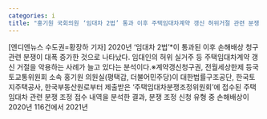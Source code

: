 ```yaml
---
categories: i
title: "홍기원 국회의원 ‘임대차 2법’ 통과 이후 주택임대차계약 갱신 허위거절 관련 분쟁 2배 이상 폭증"
---
```

[엔디엔뉴스 수도권=황장하 기자] 2020년 ‘임대차 2법’*이 통과된 이후 손해배상 청구 관련 분쟁이 대폭 증가한 것으로 나타났다. 임대인의 허위 실거주 등 주택임대차계약 갱신 거절을 악용하는 사례가 늘고 있다는 분석이다.※계약갱신청구권, 전월세상한제 등국토교통위원회 소속 홍기원 의원실(평택갑, 더불어민주당)이 대한법률구조공단, 한국토지주택공사, 한국부동산원로부터 제출받은 ‘주택임대차분쟁조정위원회’에 접수된 주택 임대차 관련 분쟁 조정 접수 내역을 분석한 결과, 분쟁 조정 신청 유형 중 손해배상이 2020년 116건에서 2021년